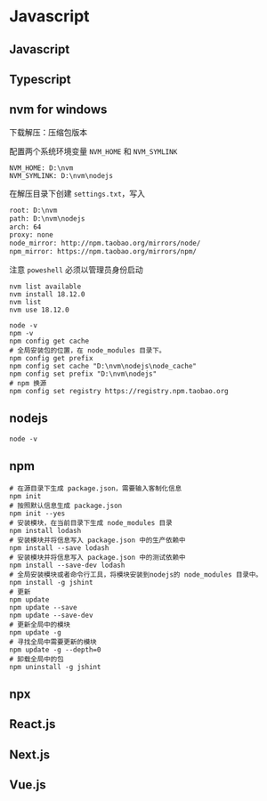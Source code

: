 # Javascript

## Javascript

## Typescript

## nvm for windows

下载解压：压缩包版本

配置两个系统环境变量 `NVM_HOME` 和 `NVM_SYMLINK`

```
NVM_HOME: D:\nvm
NVM_SYMLINK: D:\nvm\nodejs
```

在解压目录下创建 `settings.txt`，写入

```txt
root: D:\nvm
path: D:\nvm\nodejs
arch: 64
proxy: none
node_mirror: http://npm.taobao.org/mirrors/node/
npm_mirror: https://npm.taobao.org/mirrors/npm/
```

注意 `poweshell` 必须以管理员身份启动

```shell
nvm list available
nvm install 18.12.0
nvm list
nvm use 18.12.0
```

```shell
node -v
npm -v
npm config get cache
# 全局安装包的位置，在 node_modules 目录下。
npm config get prefix
npm config set cache "D:\nvm\nodejs\node_cache"
npm config set prefix "D:\nvm\nodejs"
# npm 换源
npm config set registry https://registry.npm.taobao.org
```



## nodejs

```shell
node -v
```

## npm

```shell
# 在源目录下生成 package.json，需要输入客制化信息
npm init
# 按照默认信息生成 package.json
npm init --yes
# 安装模块，在当前目录下生成 node_modules 目录
npm install lodash
# 安装模块并将信息写入 package.json 中的生产依赖中
npm install --save lodash
# 安装模块并将信息写入 package.json 中的测试依赖中
npm install --save-dev lodash
# 全局安装模块或者命令行工具，将模块安装到nodejs的 node_modules 目录中。
npm install -g jshint
# 更新
npm update
npm update --save
npm update --save-dev
# 更新全局中的模块
npm update -g
# 寻找全局中需要更新的模块
npm update -g --depth=0
# 卸载全局中的包
npm uninstall -g jshint
```

## npx

## React.js

## Next.js

## Vue.js

